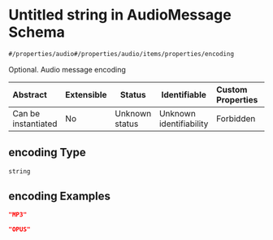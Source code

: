 # Untitled string in AudioMessage Schema

```txt
#/properties/audio#/properties/audio/items/properties/encoding
```

Optional. Audio message encoding


| Abstract            | Extensible | Status         | Identifiable            | Custom Properties | Additional Properties | Access Restrictions | Defined In                                                                                          |
| :------------------ | ---------- | -------------- | ----------------------- | :---------------- | --------------------- | ------------------- | --------------------------------------------------------------------------------------------------- |
| Can be instantiated | No         | Unknown status | Unknown identifiability | Forbidden         | Allowed               | none                | [audio-message.json\*](../../schema/extended-information/audio-message.json "open original schema") |

## encoding Type

`string`

## encoding Examples

```json
"MP3"
```

```json
"OPUS"
```
